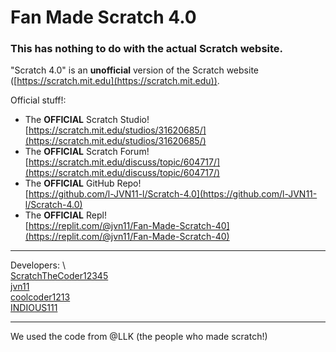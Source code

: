 # Fan Made Scratch 4.0
### This has nothing to do with the actual Scratch website.

"Scratch 4.0" is an **unofficial** version of the Scratch website ([https://scratch.mit.edu](https://scratch.mit.edu)).

Official stuff!:
- The **OFFICIAL** Scratch Studio! [https://scratch.mit.edu/studios/31620685/](https://scratch.mit.edu/studios/31620685/)
- The **OFFICIAL** Scratch Forum! [https://scratch.mit.edu/discuss/topic/604717/](https://scratch.mit.edu/discuss/topic/604717/)
- The **OFFICIAL** GitHub Repo! <br/> [https://github.com/l-JVN11-l/Scratch-4.0](https://github.com/l-JVN11-l/Scratch-4.0)
- The **OFFICIAL** Repl! <br/> [https://replit.com/@jvn11/Fan-Made-Scratch-40](https://replit.com/@jvn11/Fan-Made-Scratch-40)

<hr />

Developers: \ \
[ScratchTheCoder12345](https://scratch.mit.edu/users/ScratchTheCoder12345/) \
[jvn11](https://scratch.mit.edu/users/jvn11/) \
[coolcoder1213](https://scratch.mit.edu/users/coolcoder1213/)\
[INDIOUS111](https://scratch.mit.edu/users/INDIOUS111/)





<hr />

We used the code from @LLK (the people who made scratch!)